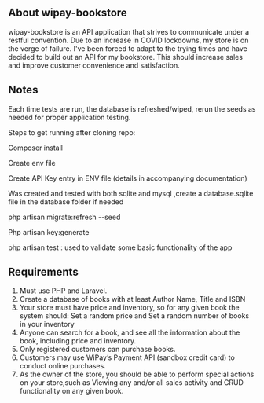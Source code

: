 ## About wipay-bookstore

wipay-bookstore is an API application that strives to communicate under a restful convention. Due to an increase in COVID lockdowns, my store is on the verge of failure. I've been forced to adapt to the trying times and have decided to build out an API for my bookstore. This should increase sales and improve customer convenience and satisfaction.

## Notes
Each time tests are run, the database is refreshed/wiped, rerun the seeds as needed for proper application testing.

Steps to get running after cloning repo:

Composer install

Create env file 

Create API Key entry in ENV file (details in accompanying documentation)

Was created and tested with both sqlite and mysql ,create a database.sqlite file in the database folder if needed

php artisan migrate:refresh --seed

Php artisan key:generate

php artisan test : used to validate some basic functionality of the app

## Requirements

1. Must use PHP and Laravel.
2. Create a database of books with at least Author Name, Title and ISBN
4. Your store must have price and inventory, so for any given book the system should: Set a random price and Set a random number of books in your inventory
5. Anyone can search for a book, and see all the information about the book, including price and inventory.
6. Only registered customers can purchase books.
7. Customers may use WiPay’s Payment API (sandbox credit card) to conduct online
purchases.
8. As the owner of the store, you should be able to perform special actions on your store,such as Viewing any and/or all sales activity and CRUD functionality on any given book.
